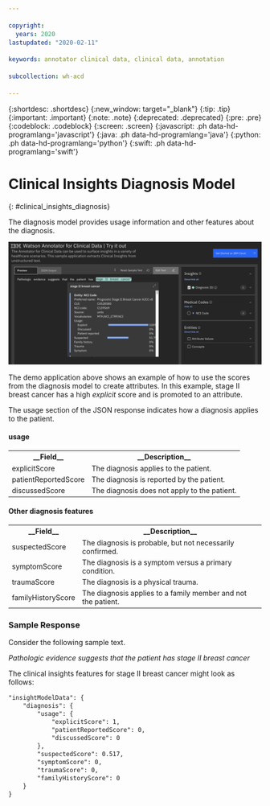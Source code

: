 ```yaml
---

copyright:
  years: 2020
lastupdated: "2020-02-11"

keywords: annotator clinical data, clinical data, annotation

subcollection: wh-acd

---
```


{:shortdesc: .shortdesc}
{:new_window: target="_blank"}
{:tip: .tip}
{:important: .important}
{:note: .note}
{:deprecated: .deprecated}
{:pre: .pre}
{:codeblock: .codeblock}
{:screen: .screen}
{:javascript: .ph data-hd-programlang='javascript'}
{:java: .ph data-hd-programlang='java'}
{:python: .ph data-hd-programlang='python'}
{:swift: .ph data-hd-programlang='swift'}

# Clinical Insights Diagnosis Model
{: #clinical_insights_diagnosis}


The diagnosis model provides usage information and other features about the diagnosis.

![](images/diagnosis.png)

The demo application above shows an example of how to use the scores from the diagnosis model to create attributes.  In this example, stage II breast cancer has a high _explicit_ score and is promoted to an attribute.

The usage section of the JSON response indicates how a diagnosis applies to the patient.

#### usage

<table>
<tr><th>__Field__</th><th>__Description__</th></tr>

<tr><td>explicitScore</td><td>The diagnosis applies to the patient.</td></tr>
<tr><td>patientReportedScore</td><td>The diagnosis is reported by the patient.</td></tr>
<tr><td>discussedScore</td><td>The diagnosis does not apply to the patient.</td></tr>
</table>

#### Other diagnosis features
<table>
<tr><th>__Field__</th><th>__Description__</th></tr>
<tr><td>suspectedScore</td><td>The diagnosis is probable, but not necessarily confirmed.</td></tr>
<tr><td>symptomScore</td><td>The diagnosis is a symptom versus a primary condition.</td></tr>
<tr><td>traumaScore</td><td>The diagnosis is a physical trauma.</td></tr>
<tr><td>familyHistoryScore</td><td>The diagnosis applies to a family member and not the patient.</td></tr>
</table>

### Sample Response

Consider the following sample text.

_Pathologic evidence suggests that the patient has stage II breast cancer_

The clinical insights features for stage II breast cancer might look as follows:

```
"insightModelData": {
	"diagnosis": {
		"usage": {
			"explicitScore": 1,
			"patientReportedScore": 0,
			"discussedScore": 0
		},
		"suspectedScore": 0.517,
		"symptomScore": 0,
		"traumaScore": 0,
		"familyHistoryScore": 0
	}
}
```
